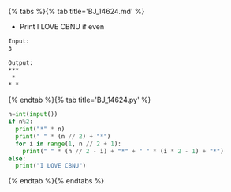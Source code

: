 {% tabs %}{% tab title='BJ_14624.md' %}

* Print I LOVE CBNU if even

```txt
Input:
3

Output:
***
 *
* *
```

{% endtab %}{% tab title='BJ_14624.py' %}

```py
n=int(input())
if n%2:
  print("*" * n)
  print(" " * (n // 2) + "*")
  for i in range(1, n // 2 + 1):
    print(" " * (n // 2 - i) + "*" + " " * (i * 2 - 1) + "*")
else:
  print("I LOVE CBNU")
```

{% endtab %}{% endtabs %}
